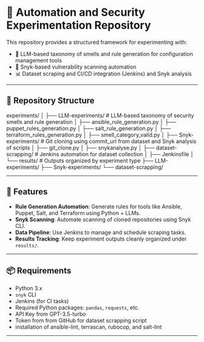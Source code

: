 # 🔬 Automation and Security Experimentation Repository

This repository provides a structured framework for experimenting with:

- 🧠 LLM-based taxonomy of smells and rule generation for configuration management tools  
- 🔐 Snyk-based vulnerability scanning automation  
- 📊 Dataset scraping and CI/CD integration (Jenkins) and Snyk analysis

---

## 📁 Repository Structure

experiments/
│
├── LLM-experiments/ # LLM-based taxonomy of security smells and rule generation
│ ├── ansible_rule_generation.py
│ ├── puppet_rules_generation.py
│ ├── salt_rule_generation.py
│ ├── terraform_rules_generation.py
│ ├── smell_category_valid.py
│
├── Snyk-experiments/ # Git cloning using commit_url from dataset and Snyk analysis of scripts
│ ├── git_clone.py
│ ├── snykanalyse.py
│
├── dataset-scrapping/ # Jenkins automation for dataset collection
│ ├── Jenkinsfile
│
└── results/ # Outputs organized by experiment type
├── LLM-experiments/
├── Snyk-experiments/
└── dataset-scrapping/


---

## 🚀 Features

- **Rule Generation Automation**: Generate rules for tools like Ansible, Puppet, Salt, and Terraform using Python + LLMs.
- **Snyk Scanning**: Automate scanning of cloned repositories using Snyk CLI.
- **Data Pipeline**: Use Jenkins to manage and schedule scraping tasks.
- **Results Tracking**: Keep experiment outputs cleanly organized under `results/`.

---

## 📦 Requirements

- Python 3.x
- `snyk` CLI
- Jenkins (for CI tasks)
- Required Python packages: `pandas`, `requests`, etc.
- API Key from GPT-3.5-turbo
- Token from from GitHub for dataset scrapping script
- installation of ansible-lint, terrascan, rubocop, and salt-lint

---

